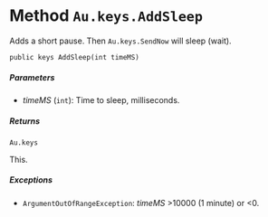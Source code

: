 # Method `Au.keys.AddSleep`

Adds a short pause. Then `Au.keys.SendNow` will sleep (wait).

```
public keys AddSleep(int timeMS)
```

##### Parameters

- *timeMS*  (`int`):
    Time to sleep, milliseconds.

##### Returns

`Au.keys`

This.

##### Exceptions

- `ArgumentOutOfRangeException`:
    *timeMS* >10000 (1 minute) or \<0.